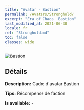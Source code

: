 ```yaml
---
title: "Avatar - Bastion"
permalink: /Avatars/Stronghold/
excerpt: "Era of Chaos  Bastion"
last_modified_at: 2021-06-30
locale: fr
ref: "Stronghold.md"
toc: false
classes: wide
---
```

 ![Bastion](/images/a/avatarFrame_4.png)

## Détails

 **Description:** Cadre d'avatar Bastion 

 **Tips:** Récompense de faction 

 **Is available:**  - 

